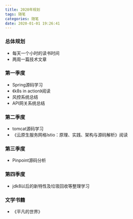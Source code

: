 ```yaml
---
title: 2020年规划
tags: 随笔
categories: 随笔
date: 2020-01-01 19:26:41
---
```



### 总体规划

-  每天一个小时的读书时间
-  两周一篇技术文章


### 第一季度
-  Spring源码学习
-  《k8s in action》阅读
-  风控系统总结
-  API网关系统总结

### 第二季度
- tomcat源码学习
- 《云原生服务网格Istio：原理、实践、架构与源码解析》阅读

### 第三季度
- Pinpoint源码分析

### 第四季度
- jdk8以后的新特性及垃圾回收等整理学习

### 文学书籍
- 《平凡的世界》
